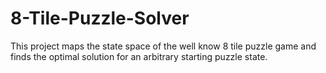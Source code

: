 # 8-Tile-Puzzle-Solver
This project maps the state space of the well know 8 tile puzzle game and finds the optimal solution for an arbitrary starting puzzle state.
